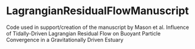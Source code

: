 # LagrangianResidualFlowManuscript
Code used in support/creation of the manuscript by Mason et al. Influence of Tidally-Driven Lagrangian Residual Flow on Buoyant Particle Convergence in a Gravitationally Driven Estuary
